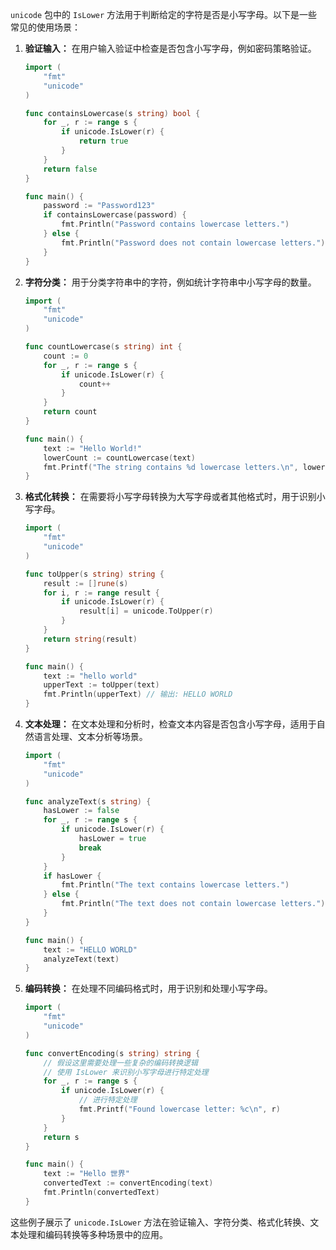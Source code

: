 `unicode` 包中的 `IsLower` 方法用于判断给定的字符是否是小写字母。以下是一些常见的使用场景：

1. **验证输入：** 在用户输入验证中检查是否包含小写字母，例如密码策略验证。

    ```go
    import (
        "fmt"
        "unicode"
    )

    func containsLowercase(s string) bool {
        for _, r := range s {
            if unicode.IsLower(r) {
                return true
            }
        }
        return false
    }

    func main() {
        password := "Password123"
        if containsLowercase(password) {
            fmt.Println("Password contains lowercase letters.")
        } else {
            fmt.Println("Password does not contain lowercase letters.")
        }
    }
    ```

2. **字符分类：** 用于分类字符串中的字符，例如统计字符串中小写字母的数量。

    ```go
    import (
        "fmt"
        "unicode"
    )

    func countLowercase(s string) int {
        count := 0
        for _, r := range s {
            if unicode.IsLower(r) {
                count++
            }
        }
        return count
    }

    func main() {
        text := "Hello World!"
        lowerCount := countLowercase(text)
        fmt.Printf("The string contains %d lowercase letters.\n", lowerCount)
    }
    ```

3. **格式化转换：** 在需要将小写字母转换为大写字母或者其他格式时，用于识别小写字母。

    ```go
    import (
        "fmt"
        "unicode"
    )

    func toUpper(s string) string {
        result := []rune(s)
        for i, r := range result {
            if unicode.IsLower(r) {
                result[i] = unicode.ToUpper(r)
            }
        }
        return string(result)
    }

    func main() {
        text := "hello world"
        upperText := toUpper(text)
        fmt.Println(upperText) // 输出: HELLO WORLD
    }
    ```

4. **文本处理：** 在文本处理和分析时，检查文本内容是否包含小写字母，适用于自然语言处理、文本分析等场景。

    ```go
    import (
        "fmt"
        "unicode"
    )

    func analyzeText(s string) {
        hasLower := false
        for _, r := range s {
            if unicode.IsLower(r) {
                hasLower = true
                break
            }
        }
        if hasLower {
            fmt.Println("The text contains lowercase letters.")
        } else {
            fmt.Println("The text does not contain lowercase letters.")
        }
    }

    func main() {
        text := "HELLO WORLD"
        analyzeText(text)
    }
    ```

5. **编码转换：** 在处理不同编码格式时，用于识别和处理小写字母。

    ```go
    import (
        "fmt"
        "unicode"
    )

    func convertEncoding(s string) string {
        // 假设这里需要处理一些复杂的编码转换逻辑
        // 使用 IsLower 来识别小写字母进行特定处理
        for _, r := range s {
            if unicode.IsLower(r) {
                // 进行特定处理
                fmt.Printf("Found lowercase letter: %c\n", r)
            }
        }
        return s
    }

    func main() {
        text := "Hello 世界"
        convertedText := convertEncoding(text)
        fmt.Println(convertedText)
    }
    ```

这些例子展示了 `unicode.IsLower` 方法在验证输入、字符分类、格式化转换、文本处理和编码转换等多种场景中的应用。